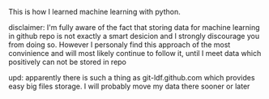 This is how I learned machine learning with python.

disclaimer: I'm fully aware of the fact that storing data for machine learning in github repo is not  exactly a smart desicion and I strongly discourage you from doing so. However I personaly find this approach of the most convinience and will most likely continue to follow it, until I meet data which positively can not be stored in repo

upd: apparently there is such a thing as git-ldf.github.com which provides easy big files storage. I will probably move my data there sooner or later
